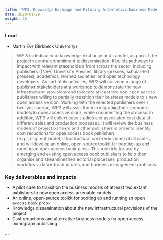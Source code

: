```yaml
---
title: "WP3: Knowledge Exchange and Piloting Alternative Business Models"
date: 2020-01-29
weight: 30
---
```


### Lead

* Martin Eve (Birkbeck University) 

> WP 3 is dedicated to knowledge exchange and transfer, as part of the project’s central commitment to dissemination. It builds pathways to impact with relevant stakeholders from across the sector, including publishers ((New) University Presses, library-presses, scholar-led presses), academics, learned societies, and open technology developers. As part of its activities, WP3 will convene a range of publisher stakeholders at a workshop to demonstrate the new infrastructural provisions and to locate at least two non-open access publishers willing to partially transition their business models to a new open access version. Working with the selected publishers over a two-year period, WP3 will assist them in migrating their economic models to open access versions, while documenting the process. In addition, WP3 will collect case studies and associated cost data of different sales and production processes. It will review the business models of project partners and other publishers in order to identify cost reductions for open access book publishers (e.g. LongLeaf model, infrastructural cost-reductions) of all scales, and will develop an online, open-source toolkit for booting-up and running an open access book press. This toolkit is for use by emerging and existing open access book publishers to help them organise and streamline their editorial processes, production workflows, data infrastructures, and business management protocols. 

### Key deliverables and impacts

* A pilot case to transition the business models of at least two extant publishers to new open access amenable models
* An online, open-source toolkit for booting up and running an open access book press
* Knowledge dissemination about the new infrastructural provisions of the project
* Cost reductions and alternative business models for open access monograph publishing

...
